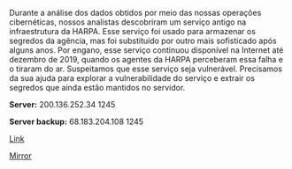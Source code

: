 
Durante a análise dos dados obtidos por meio das nossas operações cibernéticas, nossos analistas descobriram um serviço antigo na infraestrutura da HARPA. Esse serviço foi usado para armazenar os segredos da agência, mas foi substituído por outro mais sofisticado após alguns anos. Por engano, esse serviço continuou disponível na Internet até dezembro de 2019, quando os agentes da HARPA perceberam essa falha e o tiraram do ar. Suspeitamos que esse serviço seja vulnerável. Precisamos da sua ajuda para explorar a vulnerabilidade do serviço e extrair os segredos que ainda estão mantidos no servidor.

**Server:** 200.136.252.34 1245

**Server backup:** 68.183.204.108 1245

[Link](https://cloud.ufscar.br:8080/v1/AUTH_c93b694078064b4f81afd2266a502511/static.pwn2win.party/random_vault_679bf5b114c21f564eadec9b0016fb7bf3d9d100141afae8b59d1d44ee60ff31.tar.gz)

[Mirror](https://static.pwn2win.party/random_vault_679bf5b114c21f564eadec9b0016fb7bf3d9d100141afae8b59d1d44ee60ff31.tar.gz)
